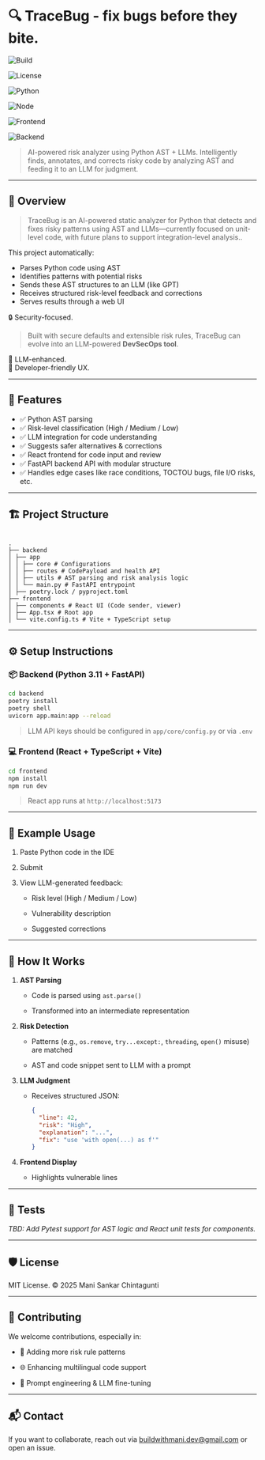 # 🔍 TraceBug - fix bugs before they bite.

![Build](https://img.shields.io/badge/build-passing-brightgreen)

![License](https://img.shields.io/github/license/yourusername/ast-llm-analyzer)

![Python](https://img.shields.io/badge/python-3.11-blue)

![Node](https://img.shields.io/badge/node-20.x-brightgreen)

![Frontend](https://img.shields.io/badge/frontend-Vite+React-blueviolet)

![Backend](https://img.shields.io/badge/backend-FastAPI-orange)

> AI-powered risk analyzer using Python AST + LLMs. Intelligently finds, annotates, and corrects risky code by analyzing AST and feeding it to an LLM for judgment.

---

## 🚀 Overview

> TraceBug is an AI-powered static analyzer for Python that detects and fixes risky patterns using AST and LLMs—currently focused on unit-level code, with future plans to support integration-level analysis..

This project automatically:
- Parses Python code using AST
- Identifies patterns with potential risks
- Sends these AST structures to an LLM (like GPT)
- Receives structured risk-level feedback and corrections
- Serves results through a web UI

🔒 Security-focused.  
> Built with secure defaults and extensible risk rules, TraceBug can evolve into an LLM-powered **DevSecOps tool**.

🧠 LLM-enhanced.  
🎨 Developer-friendly UX.

---

## 🧠 Features

- ✅ Python AST parsing
- ✅ Risk-level classification (High / Medium / Low)
- ✅ LLM integration for code understanding
- ✅ Suggests safer alternatives & corrections
- ✅ React frontend for code input and review
- ✅ FastAPI backend API with modular structure
- ✅ Handles edge cases like race conditions, TOCTOU bugs, file I/O risks, etc.

---

## 🏗️ Project Structure

```

.  
├── backend  
│ ├── app  
│ │ ├── core # Configurations  
│ │ ├── routes # CodePayload and health API  
│ │ ├── utils # AST parsing and risk analysis logic  
│ │ └── main.py # FastAPI entrypoint  
│ ├── poetry.lock / pyproject.toml  
├── frontend  
│ ├── components # React UI (Code sender, viewer)  
│ ├── App.tsx # Root app  
│ └── vite.config.ts # Vite + TypeScript setup

```

---

## ⚙️ Setup Instructions

### 📦 Backend (Python 3.11 + FastAPI)

```bash
cd backend
poetry install
poetry shell
uvicorn app.main:app --reload
```

> LLM API keys should be configured in `app/core/config.py` or via `.env`



### 💻 Frontend (React + TypeScript + Vite)

```bash
cd frontend
npm install
npm run dev
```

> React app runs at `http://localhost:5173`

---

## 🧪 Example Usage

1. Paste Python code in the IDE

2. Submit

3. View LLM-generated feedback:

	- Risk level (High / Medium / Low)

    - Vulnerability description
    
    - Suggested corrections
    

---

## 🧠 How It Works

1. **AST Parsing**
    
    - Code is parsed using `ast.parse()`
    
    - Transformed into an intermediate representation
    
2. **Risk Detection**
    
    - Patterns (e.g., `os.remove`, `try...except:`, `threading`, `open()` misuse) are matched
        
    - AST and code snippet sent to LLM with a prompt
        
3. **LLM Judgment**
    
    - Receives structured JSON:
        
        ```json
        {
          "line": 42,
          "risk": "High",
          "explanation": "...",
          "fix": "use 'with open(...) as f'"
        }
        ```
        
4. **Frontend Display**
    
    - Highlights vulnerable lines

    

---

## 🧪 Tests

_TBD: Add Pytest support for AST logic and React unit tests for components._

---

## 🛡️ License

MIT License. © 2025 Mani Sankar Chintagunti

---

## 🤝 Contributing

We welcome contributions, especially in:

- 🧪 Adding more risk rule patterns

- 🌐 Enhancing multilingual code support

- 🧠 Prompt engineering & LLM fine-tuning


---

## 📬 Contact

If you want to collaborate, reach out via [buildwithmani.dev@gmail.com](mailto:buildwithmani.dev@gmail.com) or open an issue.

